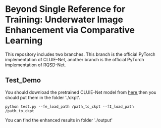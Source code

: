 # Beyond Single Reference for Training: Underwater Image Enhancement via Comparative Learning
This repository includes two branches. This branch is the official PyTorch implementation of CLUIE-Net, another branch is the official PyTorch implementation of RQSD-Net.

## Test_Demo
You should download the pretrained CLUIE-Net model from [here](https://drive.google.com/drive/folders/1uecaMgi3hqUy6PXIUUqAJaxkFNPLosAL?usp=sharing),then you should put them in the folder  './ckpt'.
```
python test.py --fe_load_path /path_to_ckpt --fI_load_path /path_to_ckpt 
```
You can find the enhanced results in folder './output'

